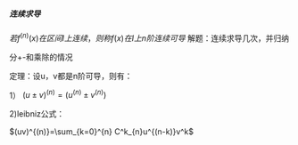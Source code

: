 ##### 连续求导
$若f^{(n)}(x)在区间I上连续，则称f(x)在I上n阶连续可导$
解题：连续求导几次，并归纳

分+-和乘除的情况

定理：设u，v都是n阶可导，则有：

1） $(u\pm v)^{(n)}=(u^{(n)} \pm v^{(n)})$

2)leibniz公式：

 $(uv)^{(n)}=\sum_{k=0}^{n} C^k_{n}u^{(n-k)}v^k$
 